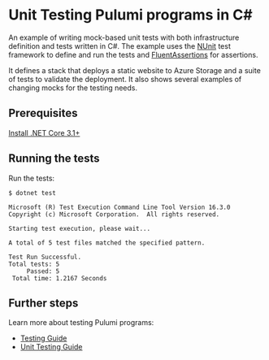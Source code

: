 # Unit Testing Pulumi programs in C#

An example of writing mock-based unit tests with both infrastructure definition and tests written in C#.
The example uses the [NUnit](https://nunit.org/) test framework to define and run the tests and [FluentAssertions](https://github.com/fluentassertions/fluentassertions) for assertions.

It defines a stack that deploys a static website to Azure Storage and a suite of tests to validate the deployment. It also shows several examples of changing mocks for the testing needs.

## Prerequisites

[Install .NET Core 3.1+](https://dotnet.microsoft.com/download)

## Running the tests

Run the tests:

```
$ dotnet test

Microsoft (R) Test Execution Command Line Tool Version 16.3.0
Copyright (c) Microsoft Corporation.  All rights reserved.

Starting test execution, please wait...

A total of 5 test files matched the specified pattern.

Test Run Successful.
Total tests: 5
     Passed: 5
 Total time: 1.2167 Seconds
```

## Further steps

Learn more about testing Pulumi programs:

- [Testing Guide](https://www.pulumi.com/docs/guides/testing/)
- [Unit Testing Guide](https://www.pulumi.com/docs/guides/testing/unit/)
